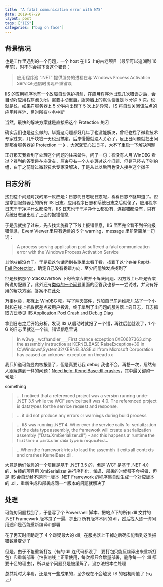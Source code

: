 ```yaml
---
title: "A fatal communication error with WAS"
date: 2019-07-29
layout: post
tags: ["IIS"]
categories: ["bug on face"]
---
```



## 背景情况

也是工作里遇到的一个问题，一个 host 在 IIS 上的古老项目（最早可以追溯到 16 年前），时不时会报下面这个错误：

> 应用程序池 “.NET” 提供服务的进程在与 Windows Process Activation Service 通信时出现严重错误

IIS 的应用程序池有一个故障自动保护机制，在应用程序池出现几次错误之后，会自动将应用程序池关闭，需要手动重启。服务器上的默认设置是 5 分钟 5 次，也就是说，如果在服务器上 5 分钟内出现了 5 次上述异常，IIS 将自动关闭该站点的应用程序池，届时所有业务中断

当然，最快的解决方案就是直接把这个 Protection 关闭

确实我们也是这么做的，毕竟这问题都好几年了也没能解决，曾经也找了微软技术专家过来，几千块钱一天也没搞定，后来慢慢就没人关心了，反正出问题就把出问题那台服务器的 Protection 一关，大家就安心过日子，大不了重启一下解决问题

正好那天我看到了处理这个问题的往来邮件，问了一句：有没有人用 WinDBG 看过？得到的答案是在座没有，原来只有一个人处理过这个问题，但是已经去了别的组，由于之前请过微软技术专家没解决，于是从此以后再也没人接手这个摊子

## 日志分析

接到这个问题时我的第一反应是：日志呢日志呢日志呢，看看日志不就知道了。但是拿到服务器上的所有 IIS 日志、应用程序日志和系统日志之后就傻了，应用程序日志干干净净什么都没有，IIS 日志也干干净净什么都没有，连报错都没有，只有系统日志里出现了上面的报错信息


于是我就接了过来，先去找实施看了下线上报错信息，IIS 里面完全看不到任何报错信息，Event Viewer 里只有连续的 5 个 warning，message 里非常简单一句话：

>  A process serving application pool  suffered a fatal communication error with the Windows Process Activation Service

其他啥都没有了。于是把这句话扔到谷歌里去看了看，找到了这个链接 [Rapid-Fail Protection](https://stackoverflow.com/questions/11010807/application-pool-defaultapppool-is-being-automatically-disabled-due-to-a-serie)，确定自己没有找错方向，至少问题触发点找到了

但是根据那个 StackOverflow 下的答案去做并不解决问题，因为线上已经是答案所说的配置了。此外还有[类似的一个问题](https://stackoverflow.com/questions/7204444/iis7-a-process-serving-application-pool-yyyyy-suffered-a-fatal-communication)里面的回答我也都一一尝试过，并没有好用的解决方案，答案不在此处

万事休矣，那就上 WinDBG 呗。写了两天邮件，外加自己在运维那儿站了一个小时和在线上抓数据差点被用户投诉，终于拿到了出问题的服务器上的日志，日志抓取方法参见 [IIS Application Pool Crash and Debug Diag](https://blogs.msdn.microsoft.com/parvez/2016/08/06/iis-application-pool-crash-and-debug-diag/)

拿到日志之后开始分析，发现 IIS 从启动时就报了一个错，再往后就就没了，1 个 G 的日志里就这一个错，错误信息里说

> In w3wp__wcfhandler____First chance exception 0XE06D7363.dmp the assembly instruction at KERNELBASE!RaiseException+39 in C:\Windows\System32\KERNELBASE.dll from Microsoft Corporation has caused an unknown exception on thread xx

我只知道可能是内核报错了，但是真要让我 debug 我也不会，再搜一次，居然有人跟我遇到一样的问题：[Need help: KernelBase.dll crashes](https://social.msdn.microsoft.com/Forums/vstudio/en-US/d02d1074-47c1-4df6-9264-03d306039b92/need-help-kernelbasedll-crashes?forum=wcf)，其中最关键的一句是：

something
> ... I noticed that a referenced project was a version running under .NET 3.5 while the WCF service itself was 4.0. The referenced project is datatypes for the service request and response. 

> ... it did not produce any errors or warnings during build process. 

> ... IIS was running .NET 4. Whenever the service calls for serialization of the data type assembly, the framework will create a serialization assembly ("Data.XmlSerializer.dll") - and this happens at runtime the first time a particular data type is requested...

> ...When the framework tries to load the assembly it exits all contexts and crashes KernelBase.dll.

大意是他们依赖的一个项目是基于 .NET 3.5 的，但是 WCF 是基于 .NET 4.0 的，依赖的项目用 XmlSerializer 进行序列化，编译、部署的时候都不会报错，但是 IIS 会自动给不是同一版本 .NET Framework 的程序集自动生成一个对应版本的 .dll，重新生成和部署成同一个版本的问题就解决了

## 处理

可能的问题找到了，于是写了个 Powershell 脚本，把站点下的所有 dll 文件的 .NET Framework 版本跑了一遍，抓出了所有版本不同的 dll，然后找人逐一询问用途和是否能重新编译和部署

花了两天时间确定了 4 个嫌疑最大的 dll，在服务器上干掉之后确实能看到这类报错数量变少了

但是，由于不能重新打包（有的 dll 连代码都没了，要打包只能反编译出来重新打包）和重新部署（怕影响线上正常使用，每次都只会增量部署，删除每一个 dll 都要十足的理由），所以这个问题只是被缓解了，没办法根本性处理

总共耗时大半周，还是有一些成果的，至少现在不会触发 IIS 的宕机阈值了 _(:з」∠)_